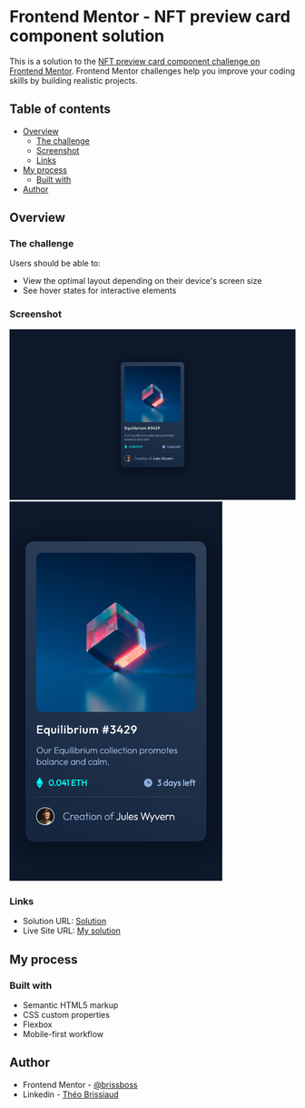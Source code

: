 # Frontend Mentor - NFT preview card component solution

This is a solution to the [NFT preview card component challenge on Frontend Mentor](https://www.frontendmentor.io/challenges/nft-preview-card-component-SbdUL_w0U). Frontend Mentor challenges help you improve your coding skills by building realistic projects. 

## Table of contents

- [Overview](#overview)
  - [The challenge](#the-challenge)
  - [Screenshot](#screenshot)
  - [Links](#links)
- [My process](#my-process)
  - [Built with](#built-with)
- [Author](#author)

## Overview

### The challenge

Users should be able to:

- View the optimal layout depending on their device's screen size
- See hover states for interactive elements

### Screenshot

![](./images/screenshot_desktop.png)
![](./images/screenshot_mobile.png)

### Links

- Solution URL: [Solution](https://www.frontendmentor.io/solutions/nft-preview-card-mobile-first-Ja_1iMh-3Q)
- Live Site URL: [My solution](https://frontend-mentor-5-pi.vercel.app/)

## My process

### Built with

- Semantic HTML5 markup
- CSS custom properties
- Flexbox
- Mobile-first workflow

## Author

- Frontend Mentor - [@brissboss](https://www.frontendmentor.io/profile/brissboss)
- Linkedin - [Théo Brissiaud](https://www.linkedin.com/in/théo-brissiaud-847151218)